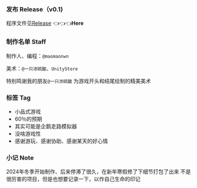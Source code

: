 ### 发布 Release（v0.1)

程序文件见[Release](https://github.com/maomaonwn/PenguinGoSeaing/releases/tag/Release)         👈👈👈**Here**

### 制作名单 Staff

制作人、编程：`@maomaonwn`&#x20;

美术：`@一只浓硫酸`、`UnityStore`

特别鸣谢我的朋友`@一只浓硫酸` 为游戏开头和结尾绘制的精美美术

### 标签 Tag
- 小品式游戏 
- 60％的预期 
- 其实可能是企鹅走路模拟器 
- 没啥游戏性
- 感谢游玩、感谢协助、感谢某天的好心情

### 小记 Note
2024年冬季开始制作、后来停滞了很久，在新年寒假修了下细节打包了出来
不是很厉害的项目，但是也想要记录一下，以作自己生命的印记
